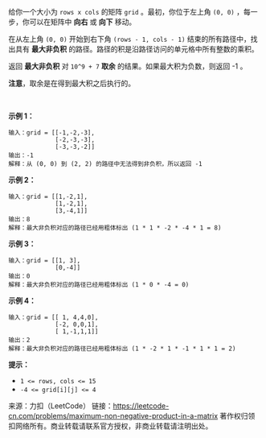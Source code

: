 给你一个大小为 ```rows x cols``` 的矩阵 ```grid``` 。最初，你位于左上角 ```(0, 0)``` ，每一步，你可以在矩阵中 **向右** 或 **向下** 移动。

在从左上角 ```(0, 0)``` 开始到右下角 ```(rows - 1, cols - 1)``` 结束的所有路径中，找出具有 **最大非负积** 的路径。路径的积是沿路径访问的单元格中所有整数的乘积。

返回 **最大非负积** 对 ```10^9 + 7``` **取余** 的结果。如果最大积为负数，则返回 -1 。

**注意**，取余是在得到最大积之后执行的。

 

**示例 1：**
```
输入：grid = [[-1,-2,-3],
             [-2,-3,-3],
             [-3,-3,-2]]
输出：-1
解释：从 (0, 0) 到 (2, 2) 的路径中无法得到非负积，所以返回 -1
```
**示例 2：**
```
输入：grid = [[1,-2,1],
             [1,-2,1],
             [3,-4,1]]
输出：8
解释：最大非负积对应的路径已经用粗体标出 (1 * 1 * -2 * -4 * 1 = 8)
```
**示例 3：**
```
输入：grid = [[1, 3],
             [0,-4]]
输出：0
解释：最大非负积对应的路径已经用粗体标出 (1 * 0 * -4 = 0)
```
**示例 4：**
```
输入：grid = [[ 1, 4,4,0],
             [-2, 0,0,1],
             [ 1,-1,1,1]]
输出：2
解释：最大非负积对应的路径已经用粗体标出 (1 * -2 * 1 * -1 * 1 * 1 = 2)
```

**提示：**

* ```1 <= rows, cols <= 15```
* ```-4 <= grid[i][j] <= 4```

来源：力扣（LeetCode）
链接：https://leetcode-cn.com/problems/maximum-non-negative-product-in-a-matrix
著作权归领扣网络所有。商业转载请联系官方授权，非商业转载请注明出处。
